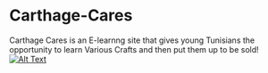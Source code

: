 # Carthage-Cares
Carthage Cares is an E-learnng site that gives young Tunisians the opportunity to learn Various Crafts and then put them up to be sold!
[![Alt Text](https://img.youtube.com/vi/-oTuL-cmIOc/0.jpg)](https://www.youtube.com/watch?v=-oTuL-cmIOc)
